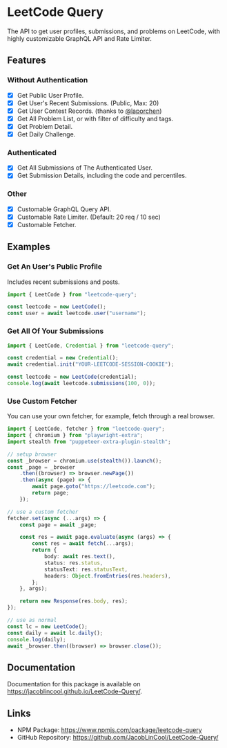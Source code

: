 # LeetCode Query

The API to get user profiles, submissions, and problems on LeetCode, with highly customizable GraphQL API and Rate Limiter.

## Features

### Without Authentication

- [x] Get Public User Profile.
- [x] Get User's Recent Submissions. (Public, Max: 20)
- [x] Get User Contest Records. (thanks to [@laporchen](https://github.com/laporchen))
- [x] Get All Problem List, or with filter of difficulty and tags.
- [x] Get Problem Detail.
- [x] Get Daily Challenge.

### Authenticated

- [x] Get All Submissions of The Authenticated User.
- [x] Get Submission Details, including the code and percentiles.

### Other

- [x] Customable GraphQL Query API.
- [x] Customable Rate Limiter. (Default: 20 req / 10 sec)
- [x] Customable Fetcher.

## Examples

### Get An User's Public Profile

Includes recent submissions and posts.

```typescript
import { LeetCode } from "leetcode-query";

const leetcode = new LeetCode();
const user = await leetcode.user("username");
```

### Get All Of Your Submissions

```typescript
import { LeetCode, Credential } from "leetcode-query";

const credential = new Credential();
await credential.init("YOUR-LEETCODE-SESSION-COOKIE");

const leetcode = new LeetCode(credential);
console.log(await leetcode.submissions(100, 0));
```

### Use Custom Fetcher

You can use your own fetcher, for example, fetch through a real browser.

```typescript
import { LeetCode, fetcher } from "leetcode-query";
import { chromium } from "playwright-extra";
import stealth from "puppeteer-extra-plugin-stealth";

// setup browser
const _browser = chromium.use(stealth()).launch();
const _page = _browser
    .then((browser) => browser.newPage())
    .then(async (page) => {
        await page.goto("https://leetcode.com");
        return page;
    });

// use a custom fetcher
fetcher.set(async (...args) => {
    const page = await _page;

    const res = await page.evaluate(async (args) => {
        const res = await fetch(...args);
        return {
            body: await res.text(),
            status: res.status,
            statusText: res.statusText,
            headers: Object.fromEntries(res.headers),
        };
    }, args);

    return new Response(res.body, res);
});

// use as normal
const lc = new LeetCode();
const daily = await lc.daily();
console.log(daily);
await _browser.then((browser) => browser.close());
```

## Documentation

Documentation for this package is available on <https://jacoblincool.github.io/LeetCode-Query/>.

## Links

- NPM Package: <https://www.npmjs.com/package/leetcode-query>
- GitHub Repository: <https://github.com/JacobLinCool/LeetCode-Query/>

